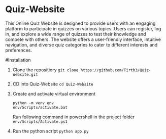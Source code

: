 # Quiz-Website

This Online Quiz Website is designed to provide users with an engaging platform to participate in quizzes on various topics. Users can register, log in, and explore a wide range of quizzes to test their knowledge and compete with others. The website offers a user-friendly interface, intuitive navigation, and diverse quiz categories to cater to different interests and preferences.

#Installation
1. Clone the repositiory 
   ```git clone https://github.com/Tirth3/Quiz-Website.git```

2. CD into Quiz-Website
     ```cd Quiz-Website```

3. Create and activate virtual environment
   ```
   python -m venv env
   env/Scripts/activate.bat
   ```
   Run following command in powershell in the project folder
   ```env/Scripts/Activate.ps1```

5. Run the python script
   ```python app.py```
